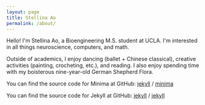```yaml
---
layout: page
title: Stellina Ao
permalink: /about/
---
```


Hello! I'm Stellina Ao, a Bioengineering M.S. student at UCLA. I'm interested in all things neuroscience, computers, and math.

Outside of academics, I enjoy dancing (ballet + Chinese classical), creative activities (painting, crocheting, etc.), and reading. I also enjoy spending time with my boisterous nine-year-old German Shepherd Flora. 

You can find the source code for Minima at GitHub:
[jekyll][jekyll-organization] /
[minima](https://github.com/jekyll/minima)

You can find the source code for Jekyll at GitHub:
[jekyll][jekyll-organization] /
[jekyll](https://github.com/jekyll/jekyll)


[jekyll-organization]: https://github.com/jekyll
